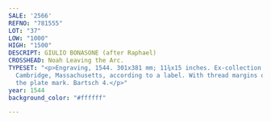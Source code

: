 ```yaml
---
SALE: '2566'
REFNO: "781555"
LOT: "37"
LOW: "1000"
HIGH: "1500"
DESCRIPT: GIULIO BONASONE (after Raphael)
CROSSHEAD: Noah Leaving the Arc.
TYPESET: "<p>Engraving, 1544. 301x381 mm; 11¾x15 inches. Ex-collection Donald Moreland,
  Cambridge, Massachusetts, according to a label. With thread margins or trimmed on
  the plate mark. Bartsch 4.</p>"
year: 1544
background_color: "#ffffff"

---
```

